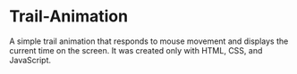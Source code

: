# Trail-Animation
A simple trail animation that responds to mouse movement and displays the current time on the screen. It was created only with HTML, CSS, and JavaScript.
